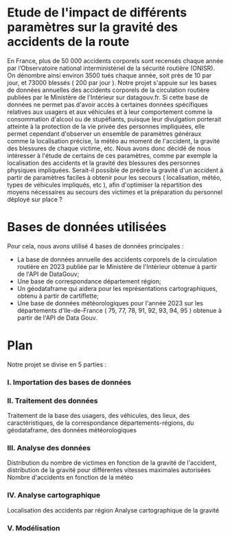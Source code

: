 # Etude de l'impact de différents paramètres sur la gravité des accidents de la route

En France, plus de 50 000 accidents corporels sont recensés chaque année par l’Observatoire national interministériel de la sécurité routière (ONISR). On dénombre ainsi environ 3500 tués chaque année, soit près de 10 par jour, et 73000 blessés ( 200 par jour ). 
Notre projet s'appuie sur les bases de données annuelles des accidents corporels de la circulation routière publiées par le Ministère de l'Intérieur sur datagouv.fr. Si cette base de données ne permet pas d'avoir accès à certaines données spécifiques relatives aux usagers et aux véhicules et à leur comportement comme la consommation d'alcool ou de stupéfiants, puisque leur divulgation porterait atteinte à la protection de la vie privée des personnes impliquées, elle permet cependant d'observer un ensemble de paramètres généraux comme la localisation précise, la météo au moment de l'accident, la gravité des blessures de chaque victime, etc. 
Nous avons donc décidé de nous intéresser à l'étude de certains de ces paramètres, comme par exemple la localisation des accidents et la gravité des blessures des personnes physiques impliquées. Serait-il possible de prédire la gravité d'un accident à partir de paramètres faciles à obtenir pour les secours ( localisation, météo, types de véhicules impliqués, etc ), afin d'optimiser la répartition des moyens nécessaires au secours des victimes et la préparation du personnel déployé sur place ? 

# Bases de données utilisées

Pour cela, nous avons utilisé 4 bases de données principales :
- La base de données annuelle des accidents corporels de la circulation routière en 2023 publiée par le Ministère de l'Intérieur obtenue à partir de l'API de DataGouv;
- Une base de correspondance département région;
- Un géodataframe qui aidera pour les représentations cartographiques, obtenu à partir de cartiflette;
- Une base de données météorologiques pour l'année 2023 sur les départements d'Ile-de-France ( 75, 77, 78, 91, 92, 93, 94, 95 ) obtenue à partir de l'API de Data Gouv.

# Plan

Notre projet se divise en 5 parties :
### I. Importation des bases de données
### II. Traitement des données
  Traitement de la base des usagers, des véhicules, des lieux, des caractéristiques, de la correspondance départements-régions, du géodataframe, des données météorologiques
### III. Analyse des données
  Distribution du nombre de victimes en fonction de la gravité de l'accident, distribution de la gravité pour différentes vitesses maximales autorisées
  Nombre d'accidents en fonction de la météo
### IV. Analyse cartographique
  Localisation des accidents par région
  Analyse cartographique de la gravité
### V. Modélisation
  

